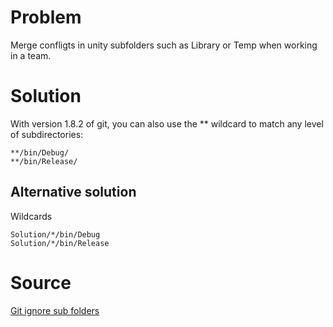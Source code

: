 # Problem

Merge confligts in unity subfolders such as Library or Temp when working in a team.

# Solution

With version 1.8.2 of git, you can also use the ** wildcard to match any level of subdirectories:

```
**/bin/Debug/
**/bin/Release/
```

## Alternative solution

Wildcards
```
Solution/*/bin/Debug
Solution/*/bin/Release
```

# Source

[Git ignore sub folders](https://stackoverflow.com/questions/2545602/git-ignore-sub-folders)